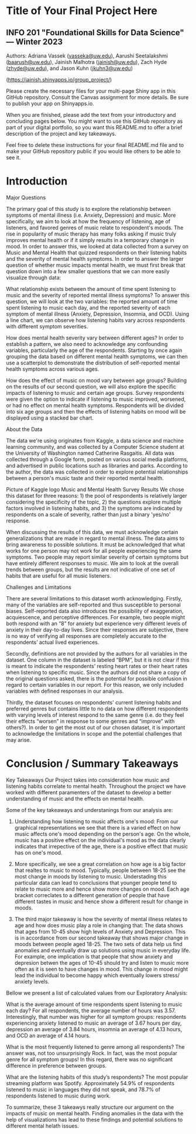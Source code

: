 # Title of Your Final Project Here 
## INFO 201 "Foundational Skills for Data Science" — Winter 2023

Authors: Adriana Vassek (vasseka@uw.edu), Aarushi Seetalakshmi (baarush@uw.edu), Jainish Malhotra (jainish@uw.edu), Zach Hyde (zhyde@uw.edu), and Jason Kuhn (jkuhn3@uw.edu)

(https://jainish.shinyapps.io/group_project/)

Please create the necessary files for your multi-page Shiny app in this GitHub repository. Consult the Canvas assignment for more details. Be sure to publish your app on Shinyapps.io.

When you are finished, please add the text from your introductory and concluding pages below. You might want to use this GitHub repository as part of your digital portfolio, so you want this README.md to offer a brief description of the project and key takeaways.

Feel free to delete these instructions for your final README.md file and to make your GitHub repository public if you would like others to be able to see it. 

# Introduction
Major Questions

The primary goal of this study is to explore the relationship between symptoms of mental illness (i.e. Anxiety, Depression) and music. More specifically, we aim to look at how the frequency of listening, age of listeners, and favored genres of music relate to respondent's moods. The rise in popularity of music therapy has many folks asking if music truly improves mental health or if it simply results in a temporary change in mood. In order to answer this, we looked at data collected from a survey on Music and Mental Health that quizzed respondents on their listening habits and the severity of mental health symptoms. In order to answer the larger question of whether music impacts mental health, we must first break that question down into a few smaller questions that we can more easily visualize through data:


What relationship exists between the amount of time spent listening to music and the severity of reported mental illness symptoms?
To answer this question, we will look at the two variables: the reported amount of time spent listening to music each day, and the reported severity of each symptom of mental illness (Anxiety, Depression, Insomnia, and OCD). Using a line chart, we can observe how listening habits vary across respondents with different symptom severities.


How does mental health severity vary between different ages?
In order to establish a pattern, we also need to acknowledge any confounding variables, particularly the age of the respondents. Starting by once again grouping the data based on different mental health symptoms, we can then use a scatterplot to demonstrate the distribution of self-reported mental health symptoms across various ages.


How does the effect of music on mood vary between age groups?
Building on the results of our second question, we will also explore the specific impacts of listening to music and certain age groups. Survey respondents were given the option to indicate if listening to music improved, worsened, or had no effect on mental health symptoms. Respondents will be divided into six age groups and then the effects of listening habits on mood will be displayed using a stacked bar chart.


About the Data

The data we're using originates from Kaggle, a data science and machine learning community, and was collected by a Computer Science student at the University of Washington named Catherine Rasgaitis. All data was collected through a Google form, posted on various social media platforms, and advertised in public locations such as libraries and parks. According to the author, the data was collected in order to explore potential relationships between a person's music taste and their reported mental health.

Picture of Kaggle logo Music and Mental Health Survey Results
We chose this dataset for three reasons: 1) the pool of respondents is relatively larger considering the specificity of the topic, 2) the questions explore multiple factors involved in listening habits, and 3) the symptoms are indicated by respondents on a scale of severity, rather than just a binary 'yes/no' response.

When discussing the results of this data, we must acknowledge certain generalizations that are made in regard to mental illness. The data aims to bring awareness to possible solutions. It must be acknowledged that what works for one person may not work for all people experiencing the same symptoms. Two people may report similar severity of certain symptoms but have entirely different responses to music. We aim to look at the overall trends between groups, but the results are not indicative of one set of habits that are useful for all music listeners.


Challenges and Limitations

There are several limitations to this dataset worth acknowledging. Firstly, many of the variables are self-reported and thus susceptible to personal biases. Self-reported data also introduces the possibility of exaggeration, acquiescence, and perceptive differences. For example, two people might both respond with an “8” for anxiety but experience very different levels of anxiety in their day-to-day lives. Since their responses are subjective, there is no way of verifying all responses are completely accurate to the respondents’ actual lived experiences.

Secondly, definitions are not provided by the authors for all variables in the dataset. One column in the dataset is labeled “BPM”, but it is not clear if this is meant to indicate the respondents’ resting heart rates or their heart rates when listening to specific music. Since the authors did not share a copy of the original questions asked, there is the potential for possible confusion in regard to certain variables in our report. For this reason, we only included variables with defined responses in our analysis.

Thirdly, the dataset focuses on respondents' current listening habits and preferred genres but contains little to no data on how different respondents with varying levels of interest respond to the same genre (i.e. do they feel their effects “worsen” in response to some genres and “improve” with others?). In order to get the most out of our chosen dataset, it is important to acknowledge the limitations in scope and the potential challenges that may arise.


# Conclusion / Summary Takeaways

Key Takeaways
Our Project takes into consideration how music and listening habits correlate to mental health. Throughout the project we have worked with different paramenters of the dataset to develop a better understanding of music and the effects on mental health.

Some of the key takeaways and understanings from our analysis are:
1. Understanding how listening to music affects one's mood: From our graphical representations we see that there is a varied effect on how music affects one's mood depending on the person's age. On the whole, music has a positive effect on the individual's mood as the data clearly indicates that irrepective of the age, there is a positive effect that music has on one's mood.

2. More specifically, we see a great correlation on how age is a big factor that realtes to music to mood. Typically, people between 18-25 see the most change in moods by listening to music. Understading this particular data can lead to conclusions that younger people tend to relate to music more and hence show more changes on mood. Each age bracket correclates to a different generation of people that have different tastes in music and hence show a different result for change in moods.

3. The third major takeaway is how the severity of mental illness relates to age and how does music play a role in changing that: The data shows that ages from 10-45 show high levels of Anxiety and Depression. This is in accordance from our second takeaway that shows major change in moods between people aged 18-25. The two sets of data help us find anomalies and eventually draw up solutions using music in everyday life. For example, one implication is that people that show anxiety and depresion betwen the ages of 10-45 should try and listen to music more often as it is seen to have changes in mood. This change in mood might lead the individual to become happy which eventually lowers stress/ anxiety levels.

Bellow we present a list of calculated values from our Exploratory Analysis:

What is the average amount of time respondents spent listening to music each day?
For all respondents, the average number of hours was 3.57. Interestingly, that number was higher for all symptom groups: respondents experiencing anxiety listened to music an average of 3.67 hours per day, depression an average of 3.84 hours, insomnia an average of 4.13 hours, and OCD an average of 4.14 hours.

What is the most frequently listened to genre among all respondents?
The answer was, not too unsurprisingly Rock. In fact, was the most popular genre for all symptom groups! In this regard, there was no significant difference in preference between groups.

What are the listening habits of this study’s respondents?
The most popular streaming platform was Spotify. Approximately 54.9% of respondents listened to music in languages they did not speak, and 78.7% of respondents listened to music during work.

To summarize, these 3 takeawys really structure our argument on the impacts of music on mental health. Finding anomalies in the data with the help of visualizations has lead to these findings and potential solutions to different mental helath issues.
